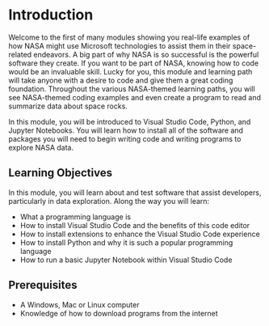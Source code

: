 # Introduction

Welcome to the first of many modules showing you real-life examples of how NASA might use Microsoft technologies to assist them in their space-related endeavors. A big part of why NASA is so successful is the powerful software they create. If you want to be part of NASA, knowing how to code would be an invaluable skill. Lucky for you, this module and learning path will take anyone with a desire to code and give them a great coding foundation. Throughout the various NASA-themed learning paths, you will see NASA-themed coding examples and even create a program to read and summarize data about space rocks.

In this module, you will be introduced to Visual Studio Code, Python, and Jupyter Notebooks. You will learn how to install all of the software and packages you will need to begin writing code and writing programs to explore NASA data.

## Learning Objectives

In this module, you will learn about and test software that assist developers, particularly in data exploration. Along the way you will learn:

- What a programming language is
- How to install Visual Studio Code and the benefits of this code editor
- How to install extensions to enhance the Visual Studio Code experience
- How to install Python and why it is such a popular programming language
- How to run a basic Jupyter Notebook within Visual Studio Code

## Prerequisites

- A Windows, Mac or Linux computer
- Knowledge of how to download programs from the internet
